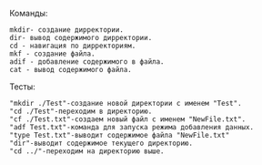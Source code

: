 Команды:

    mkdir- создание дирректории.
    dir- вывод содержимого дирректории.
    cd - навигация по дирректориям.
    mkf - создание файла.
    adif - добавление содержимого в файлa.
    cat - вывод содержимого файла.

Тесты:
    
    
    "mkdir ./Test"-создание новой директории с именем "Test".
    "cd ./Test"-переходим в директорию.
    "cf ./Test.txt"-создаем новый файл с именем "NewFile.txt".
    "adf Test.txt"-команда для запуска режима добавления данных.
    "type Test.txt"-выводит содержимое файла "NewFile.txt"
    "dir"-выводит содержимое текущего директорию.
    "cd ../"-переходим на директорию выше.